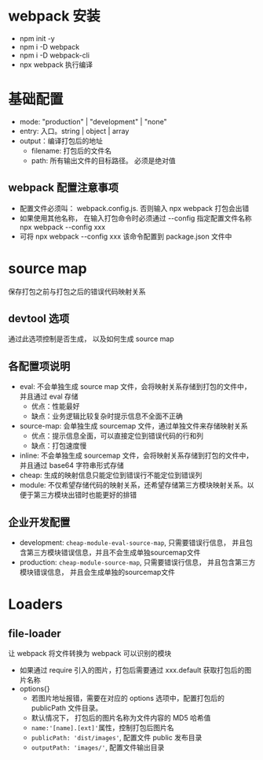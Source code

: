 # webpack 安装

- npm init -y
- npm i -D webpack
- npm i -D webpack-cli
- npx webpack 执行编译

# 基础配置

- mode: "production" | "development" | "none"
- entry: 入口。string | object | array
- output：编译打包后的地址
    - filename: 打包后的文件名
    - path: 所有输出文件的目标路径。 必须是绝对值

## webpack 配置注意事项

- 配置文件必须叫： webpack.config.js. 否则输入 npx webpack 打包会出错
- 如果使用其他名称， 在输入打包命令时必须通过 --config 指定配置文件名称 npx webpack --config xxx
- 可将 npx webpack --config xxx 该命令配置到 package.json 文件中 

# source map

保存打包之前与打包之后的错误代码映射关系

## devtool 选项

通过此选项控制是否生成， 以及如何生成 source map

## 各配置项说明

- eval: 不会单独生成 source map 文件，会将映射关系存储到打包的文件中，并且通过 eval 存储
    - 优点：性能最好
    - 缺点：业务逻辑比较复杂时提示信息不全面不正确
- source-map: 会单独生成 sourcemap 文件，通过单独文件来存储映射关系
    - 优点：提示信息全面，可以直接定位到错误代码的行和列
    - 缺点：打包速度慢
- inline: 不会单独生成 sourcemap 文件，会将映射关系存储到打包的文件中，并且通过 base64 字符串形式存储
- cheap: 生成的映射信息只能定位到错误行不能定位到错误列
- module: 不仅希望存储代码的映射关系，还希望存储第三方模块映射关系。以便于第三方模块出错时也能更好的排错

## 企业开发配置

- development: `cheap-module-eval-source-map`, 只需要错误行信息， 并且包含第三方模块错误信息，并且不会生成单独sourcemap文件
- production: `cheap-module-source-map`, 只需要错误行信息， 并且包含第三方模块错误信息， 并且会生成单独的sourcemap文件

# Loaders

## file-loader

让 webpack 将文件转换为 webpack 可以识别的模块

- 如果通过 require 引入的图片，打包后需要通过 xxx.default 获取打包后的图片名称
- options{}
    - 若图片地址报错，需要在对应的 options 选项中，配置打包后的 publicPath 文件目录。
    - 默认情况下， 打包后的图片名称为文件内容的 MD5 哈希值
    - `name:'[name].[ext]'`属性，控制打包后图片名
    - `publicPath: 'dist/images'`, 配置文件 public 发布目录
    - `outputPath: 'images/'`, 配置文件输出目录
